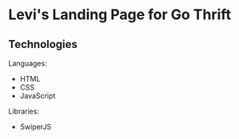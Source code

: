 # Levi's Landing Page for Go Thrift
## Technologies

Languages: 

* HTML
* CSS
* JavaScript

Libraries:

* SwiperJS
